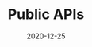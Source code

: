 ---
title: Public APIs
projectLink: https://publicapis.sznm.dev
repoLink: https://github.com/sozonome/pub-apis
description: Find public APIs for your next projects.
date: "2020-12-25"
icon: "/app_icons/pub-apis.svg"
thumbnail: "/app_preview/public-apis.png"
thumbnailDark: "/app_preview/public-apis-dark.png"
featured: true
highlight: true
sznmApps: true
stacks: 
  - nextjs
  - chakra-ui
---